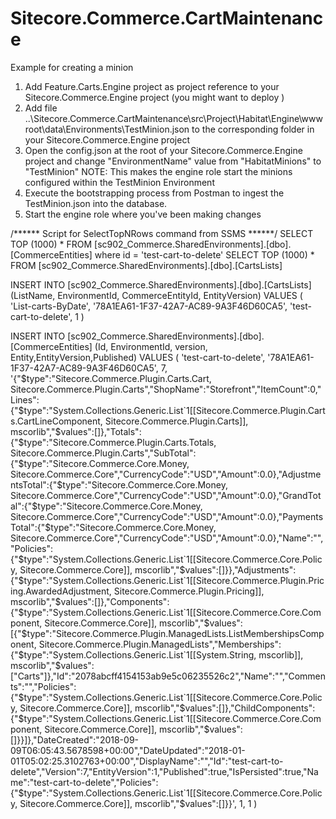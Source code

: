 # Sitecore.Commerce.CartMaintenance
Example for creating a minion

1) Add Feature.Carts.Engine project as project reference to your Sitecore.Commerce.Engine project (you might want to deploy )
2) Add file ..\Sitecore.Commerce.CartMaintenance\src\Project\Habitat\Engine\wwwroot\data\Environments\TestMinion.json to the corresponding folder in your Sitecore.Commerce.Engine project
3) Open the config.json at the root of your Sitecore.Commerce.Engine project and change "EnvironmentName" value from "HabitatMinions" to "TestMinion"
NOTE: This makes the engine role start the minions configured within the TestMinion Environment
4) Execute the bootstrapping process from Postman to ingest the TestMinion.json into the database.
5) Start the engine role where you've been making changes


/****** Script for SelectTopNRows command from SSMS  ******/
SELECT TOP (1000) * FROM [sc902_Commerce.SharedEnvironments].[dbo].[CommerceEntities] where id = 'test-cart-to-delete'
SELECT TOP (1000) * FROM [sc902_Commerce.SharedEnvironments].[dbo].[CartsLists]

INSERT INTO [sc902_Commerce.SharedEnvironments].[dbo].[CartsLists] (ListName, EnvironmentId, CommerceEntityId, EntityVersion)
VALUES (
	'List-carts-ByDate',
	'78A1EA61-1F37-42A7-AC89-9A3F46D60CA5',
	'test-cart-to-delete',
	1
)

INSERT INTO [sc902_Commerce.SharedEnvironments].[dbo].[CommerceEntities] (Id, EnvironmentId, version, Entity,EntityVersion,Published)
VALUES (
	'test-cart-to-delete', 
	'78A1EA61-1F37-42A7-AC89-9A3F46D60CA5', 
	7, 
	'{"$type":"Sitecore.Commerce.Plugin.Carts.Cart, Sitecore.Commerce.Plugin.Carts","ShopName":"Storefront","ItemCount":0,"Lines":{"$type":"System.Collections.Generic.List`1[[Sitecore.Commerce.Plugin.Carts.CartLineComponent, Sitecore.Commerce.Plugin.Carts]], mscorlib","$values":[]},"Totals":{"$type":"Sitecore.Commerce.Plugin.Carts.Totals, Sitecore.Commerce.Plugin.Carts","SubTotal":{"$type":"Sitecore.Commerce.Core.Money, Sitecore.Commerce.Core","CurrencyCode":"USD","Amount":0.0},"AdjustmentsTotal":{"$type":"Sitecore.Commerce.Core.Money, Sitecore.Commerce.Core","CurrencyCode":"USD","Amount":0.0},"GrandTotal":{"$type":"Sitecore.Commerce.Core.Money, Sitecore.Commerce.Core","CurrencyCode":"USD","Amount":0.0},"PaymentsTotal":{"$type":"Sitecore.Commerce.Core.Money, Sitecore.Commerce.Core","CurrencyCode":"USD","Amount":0.0},"Name":"","Policies":{"$type":"System.Collections.Generic.List`1[[Sitecore.Commerce.Core.Policy, Sitecore.Commerce.Core]], mscorlib","$values":[]}},"Adjustments":{"$type":"System.Collections.Generic.List`1[[Sitecore.Commerce.Plugin.Pricing.AwardedAdjustment, Sitecore.Commerce.Plugin.Pricing]], mscorlib","$values":[]},"Components":{"$type":"System.Collections.Generic.List`1[[Sitecore.Commerce.Core.Component, Sitecore.Commerce.Core]], mscorlib","$values":[{"$type":"Sitecore.Commerce.Plugin.ManagedLists.ListMembershipsComponent, Sitecore.Commerce.Plugin.ManagedLists","Memberships":{"$type":"System.Collections.Generic.List`1[[System.String, mscorlib]], mscorlib","$values":["Carts"]},"Id":"2078abcff4154153ab9e5c06235526c2","Name":"","Comments":"","Policies":{"$type":"System.Collections.Generic.List`1[[Sitecore.Commerce.Core.Policy, Sitecore.Commerce.Core]], mscorlib","$values":[]},"ChildComponents":{"$type":"System.Collections.Generic.List`1[[Sitecore.Commerce.Core.Component, Sitecore.Commerce.Core]], mscorlib","$values":[]}}]},"DateCreated":"2018-09-09T06:05:43.5678598+00:00","DateUpdated":"2018-01-01T05:02:25.3102763+00:00","DisplayName":"","Id":"test-cart-to-delete","Version":7,"EntityVersion":1,"Published":true,"IsPersisted":true,"Name":"test-cart-to-delete","Policies":{"$type":"System.Collections.Generic.List`1[[Sitecore.Commerce.Core.Policy, Sitecore.Commerce.Core]], mscorlib","$values":[]}}',
	1,
	1
)